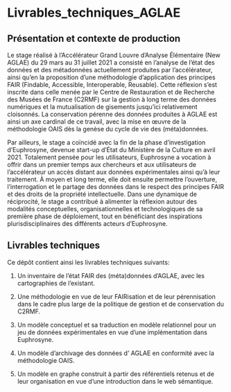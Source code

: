 # Livrables_techniques_AGLAE

## Présentation et contexte de production

Le stage réalisé à l’Accélérateur Grand Louvre d’Analyse Élémentaire (New AGLAE) du 29 mars au 31 juillet 2021 a consisté en l’analyse de l’état des données et des métadonnées actuellement produites par l’accélérateur, ainsi qu’en la proposition d’une méthodologie d’application des principes FAIR (Findable, Accessible, Interoperable, Reusable). Cette réflexion s’est inscrite dans celle menée par le Centre de Restauration et de Recherche des Musées de France (C2RMF) sur la gestion à long terme des données numériques et la mutualisation de gisements jusqu’ici relativement cloisonnés. 
La conservation pérenne  des données produites à AGLAE est ainsi un axe cardinal de ce travail, avec la mise en œuvre de la méthodologie OAIS dès la genèse du cycle de vie des (méta)données. 

  Par ailleurs, le stage a coïncidé avec la fin de la phase d’investigation d’Euphrosyne, devenue start-up d’État du Ministère de la Culture en avril 2021. Totalement pensée pour les utilisateurs, Euphrosyne a vocation à offrir dans un premier temps aux chercheurs et aux utilisateurs de l’accélérateur un accès distant aux données expérimentales ainsi qu’à leur traitement. À moyen et long terme, elle doit ensuite permettre l’ouverture, l’interrogation et le partage des données dans le respect des principes FAIR et des droits de la propriété intellectuelle. Dans une dynamique de réciprocité, le stage a contribué à alimenter la réflexion autour des modalités conceptuelles, organisationnelles et technologiques de sa première phase de déploiement, tout en bénéficiant des inspirations plurisdisciplinaires des différents acteurs d’Euphrosyne. 

## Livrables techniques

Ce dépôt contient ainsi les livrables techniques suivants:

1. Un inventaire de l’état FAIR des (méta)données d’AGLAE, avec les cartographies de l’existant.

2. Une méthodologie en vue de leur FAIRisation et de leur pérennisation dans le cadre plus large de la politique de gestion et de conservation du C2RMF. 

3. Un modèle conceptuel et sa traduction en modèle relationnel pour un jeu de données expérimentales en vue d’une implémentation dans Euphrosyne. 

4. Un modèle d’archivage des données d’ AGLAE en conformité avec la méthodologie OAIS.

5. Un modèle en graphe construit à partir des référentiels retenus et de leur organisation en vue d’une introduction dans le web sémantique. 


